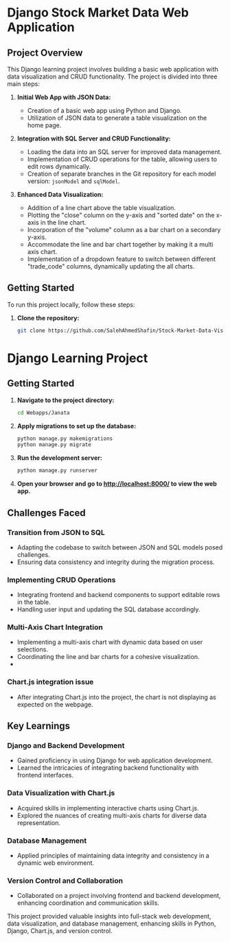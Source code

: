 # Django Stock Market Data Web Application

## Project Overview

This Django learning project involves building a basic web application with data visualization and CRUD functionality. The project is divided into three main steps:

1. **Initial Web App with JSON Data:**
   - Creation of a basic web app using Python and Django.
   - Utilization of JSON data to generate a table visualization on the home page.

2. **Integration with SQL Server and CRUD Functionality:**
   - Loading the data into an SQL server for improved data management.
   - Implementation of CRUD operations for the table, allowing users to edit rows dynamically.
   - Creation of separate branches in the Git repository for each model version: `jsonModel` and `sqlModel`.

3. **Enhanced Data Visualization:**
   - Addition of a line chart above the table visualization.
   - Plotting the "close" column on the y-axis and "sorted date" on the x-axis in the line chart.
   - Incorporation of the "volume" column as a bar chart on a secondary y-axis.
   - Accommodate the line and bar chart together by making it a multi axis chart.
   - Implementation of a dropdown feature to switch between different "trade_code" columns, dynamically updating the all charts.

## Getting Started

To run this project locally, follow these steps:

1. **Clone the repository:**
   ```bash
   git clone https://github.com/SalehAhmedShafin/Stock-Market-Data-Visualization-Django-Apps
# Django Learning Project

## Getting Started

1. **Navigate to the project directory:**
    ```bash
    cd Webapps/Janata
    ```

2. **Apply migrations to set up the database:**
    ```bash
    python manage.py makemigrations
    python manage.py migrate
    ```

3. **Run the development server:**
    ```bash
    python manage.py runserver
    ```

4. **Open your browser and go to [http://localhost:8000/](http://localhost:8000/) to view the web app.**

## Challenges Faced

### Transition from JSON to SQL
- Adapting the codebase to switch between JSON and SQL models posed challenges.
- Ensuring data consistency and integrity during the migration process.

### Implementing CRUD Operations
- Integrating frontend and backend components to support editable rows in the table.
- Handling user input and updating the SQL database accordingly.

### Multi-Axis Chart Integration
- Implementing a multi-axis chart with dynamic data based on user selections.
- Coordinating the line and bar charts for a cohesive visualization.
- 
### Chart.js integration issue
- After integrating Chart.js into the project, the chart is not displaying as expected on the webpage.

## Key Learnings

### Django and Backend Development
- Gained proficiency in using Django for web application development.
- Learned the intricacies of integrating backend functionality with frontend interfaces.

### Data Visualization with Chart.js
- Acquired skills in implementing interactive charts using Chart.js.
- Explored the nuances of creating multi-axis charts for diverse data representation.

### Database Management
- Applied principles of maintaining data integrity and consistency in a dynamic web environment.

### Version Control and Collaboration
- Collaborated on a project involving frontend and backend development, enhancing coordination and communication skills.

This project provided valuable insights into full-stack web development, data visualization, and database management, enhancing skills in Python, Django, Chart.js, and version control.
